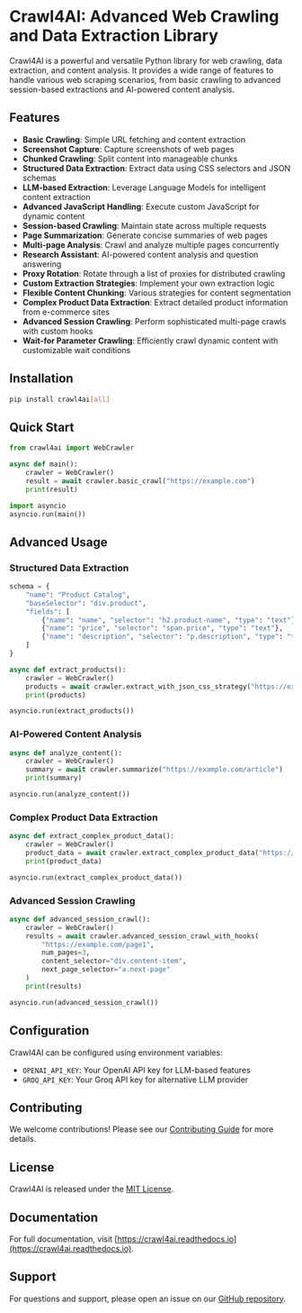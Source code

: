# Crawl4AI: Advanced Web Crawling and Data Extraction Library

Crawl4AI is a powerful and versatile Python library for web crawling, data extraction, and content analysis. It provides a wide range of features to handle various web scraping scenarios, from basic crawling to advanced session-based extractions and AI-powered content analysis.

## Features

- **Basic Crawling**: Simple URL fetching and content extraction
- **Screenshot Capture**: Capture screenshots of web pages
- **Chunked Crawling**: Split content into manageable chunks
- **Structured Data Extraction**: Extract data using CSS selectors and JSON schemas
- **LLM-based Extraction**: Leverage Language Models for intelligent content extraction
- **Advanced JavaScript Handling**: Execute custom JavaScript for dynamic content
- **Session-based Crawling**: Maintain state across multiple requests
- **Page Summarization**: Generate concise summaries of web pages
- **Multi-page Analysis**: Crawl and analyze multiple pages concurrently
- **Research Assistant**: AI-powered content analysis and question answering
- **Proxy Rotation**: Rotate through a list of proxies for distributed crawling
- **Custom Extraction Strategies**: Implement your own extraction logic
- **Flexible Content Chunking**: Various strategies for content segmentation
- **Complex Product Data Extraction**: Extract detailed product information from e-commerce sites
- **Advanced Session Crawling**: Perform sophisticated multi-page crawls with custom hooks
- **Wait-for Parameter Crawling**: Efficiently crawl dynamic content with customizable wait conditions

## Installation

```bash
pip install crawl4ai[all]
```

## Quick Start

```python
from crawl4ai import WebCrawler

async def main():
    crawler = WebCrawler()
    result = await crawler.basic_crawl("https://example.com")
    print(result)

import asyncio
asyncio.run(main())
```

## Advanced Usage

### Structured Data Extraction

```python
schema = {
    "name": "Product Catalog",
    "baseSelector": "div.product",
    "fields": [
        {"name": "name", "selector": "h2.product-name", "type": "text"},
        {"name": "price", "selector": "span.price", "type": "text"},
        {"name": "description", "selector": "p.description", "type": "text"}
    ]
}

async def extract_products():
    crawler = WebCrawler()
    products = await crawler.extract_with_json_css_strategy("https://example.com/products", schema)
    print(products)

asyncio.run(extract_products())
```

### AI-Powered Content Analysis

```python
async def analyze_content():
    crawler = WebCrawler()
    summary = await crawler.summarize("https://example.com/article")
    print(summary)

asyncio.run(analyze_content())
```

### Complex Product Data Extraction

```python
async def extract_complex_product_data():
    crawler = WebCrawler()
    product_data = await crawler.extract_complex_product_data("https://example.com/product")
    print(product_data)

asyncio.run(extract_complex_product_data())
```

### Advanced Session Crawling

```python
async def advanced_session_crawl():
    crawler = WebCrawler()
    results = await crawler.advanced_session_crawl_with_hooks(
        "https://example.com/page1",
        num_pages=3,
        content_selector="div.content-item",
        next_page_selector="a.next-page"
    )
    print(results)

asyncio.run(advanced_session_crawl())
```

## Configuration

Crawl4AI can be configured using environment variables:

- `OPENAI_API_KEY`: Your OpenAI API key for LLM-based features
- `GROQ_API_KEY`: Your Groq API key for alternative LLM provider

## Contributing

We welcome contributions! Please see our [Contributing Guide](CONTRIBUTING.md) for more details.

## License

Crawl4AI is released under the [MIT License](LICENSE).

## Documentation

For full documentation, visit [https://crawl4ai.readthedocs.io](https://crawl4ai.readthedocs.io).

## Support

For questions and support, please open an issue on our [GitHub repository](https://github.com/yourusername/crawl4ai/issues).
